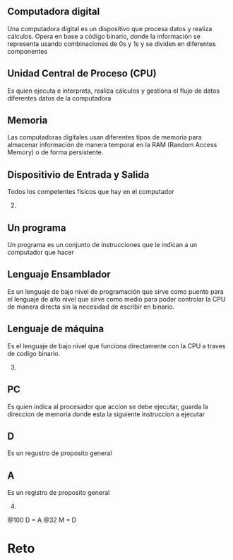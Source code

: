 ## Computadora digital
 Una computadora digital es un dispositivo que procesa datos y realiza cálculos. Opera en base a código binario, donde la información se representa usando combinaciones de 0s y 1s y se dividen en diferentes componentes

## Unidad Central de Proceso (CPU)
Es quien ejecuta e interpreta, realiza cálculos y gestiona el flujo de datos diferentes datos de la computadora

## Memoria
Las computadoras digitales usan diferentes tipos de memoria para almacenar información de manera temporal en la RAM (Random Access Memory) o de forma persistente.

## Dispositivio de Entrada y Salida
Todos los competentes físicos que hay en el computador

 2. 
## Un programa
Un programa es un conjunto de instrucciones que le indican a un computador que hacer 
 
## Lenguaje Ensamblador
Es un lenguaje de bajo nivel de programación que sirve como puente para el lenguaje de alto nivel que sirve como medio para poder controlar la CPU de manera directa sin la necesidad de escribir en binario.

## Lenguaje de máquina

Es el lenguaje de bajo nivel que funciona directamente con la CPU a traves de codigo binario.

3. 

## PC
Es quien indica al procesador que accion se debe ejecutar, guarda la direccion de memoria donde esta la siguiente instruccion a ejecutar

## D
Es un regustro de proposito general 

## A
Es un registro de proposito general 

4. 

@100
D = A
@32
M = D

# Reto
